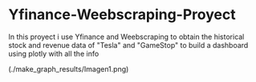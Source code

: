 # Yfinance-Weebscraping-Proyect
In this proyect i use Yfinance and Weebscraping to obtain the historical stock and revenue data of "Tesla" and "GameStop" to build a dashboard using plotly with all the info

(./make_graph_results/Imagen1.png)
